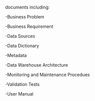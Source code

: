 documents including:

-Business Problem

-Business Requirement 

-Data Sources

-Data Dictionary

-Metadata

-Data Warehouse Architecture

-Monitoring and Maintenance Procedues

-Validation Tests

-User Manual

